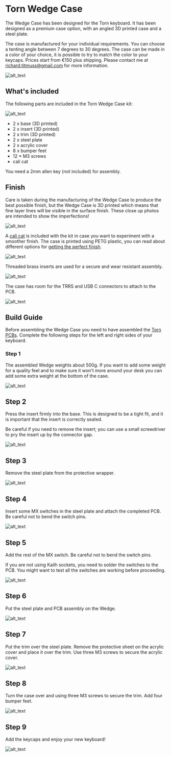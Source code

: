 # Torn Wedge Case

The Wedge Case has been designed for the Torn keyboard. It has been designed as a premium case option,
with an angled 3D printed case and a steel plate.

The case is manufactured for your individual requirements. You can choose a tenting angle between 7 
degrees to 30 degrees. The case can be made in a color of your choice, it is possible to try to match
the color to your keycaps. Prices start from €150 plus shipping. Please contact me at 
richard.titmuss@gmail.com for more information.

![alt_text](img/PXL_20210508_125158827.PORTRAIT.jpg)

## What's included

The following parts are included in the Torn Wedge Case kit:

![alt_text](img/IMG_9030.jpg)

* 2 x base (3D printed)
* 2 x insert (3D printed)
* 2 x trim (3D printed)
* 2 x steel plate
* 2 x acrylic cover
* 8 x bumper feet
* 12 * M3 screws
* cali cat

You need a 2mm allen key (not included) for assembly.

## Finish

Care is taken during the manufacturing of the Wedge Case to produce the best possible finish, but
the Wedge Case is 3D printed which means that fine layer lines will be visible in the surface finish.
These close up photos are intended to show the imperfections!

![alt_text](img/IMG_9035.jpg)

A [cali cat](https://www.thingiverse.com/thing:1545913) is included with the kit in case you want to
experiment with a smoother finish. The case is printed using PETG plastic, you can read about
different options for [getting the perfect finish](https://all3dp.com/2/petg-smoothing/). 

![alt_text](img/IMG_9034.jpg)

Threaded brass inserts are used for a secure and wear resistant assembly. 

![alt_text](img/IMG_9036.jpg)

The case has room for the TRRS and USB C connectors to attach to the PCB.

![alt_text](img/IMG_9067.jpg)


## Build Guide

Before assembling the Wedge Case you need to have assembled the [Torn PCBs](../../doc/pcb.md). Complete
the following steps for the left and right sides of your keyboard.

### Step 1

The assembled Wedge weights about 500g. If you want to add some weight for a quality feel and to
make sure it won't more around your desk you can add some extra weight at the bottom of the case.

![alt_text](img/IMG_9037.jpg)

## Step 2

Press the insert firmly into the base. This is designed to be a tight fit, and it is important that
the insert is correctly seated.

Be careful if you need to remove the insert; you can use a small screwdriver to pry the insert up
by the connector gap.

![alt_text](img/IMG_9038.jpg)

## Step 3

Remove the steel plate from the protective wrapper.

![alt_text](img/IMG_9039.jpg)

## Step 4

Insert some MX switches in the steel plate and attach the completed PCB. Be careful not to bend the
switch pins.

![alt_text](img/IMG_9040.jpg)

## Step 5

Add the rest of the MX switch. Be careful not to bend the switch pins.

If you are not using Kailh sockets, you need to solder the switches to the PCB. You might want to
test all the switches are working before proceeding.

![alt_text](img/IMG_9041.jpg)

## Step 6

Put the steel plate and PCB assembly on the Wedge.

![alt_text](img/IMG_9042.jpg)

## Step 7

Put the trim over the steel plate. Remove the protective sheet on the acrylic cover and place it
over the trim. Use three M3 screws to secure the acrylic cover.

![alt_text](img/IMG_9043.jpg)

## Step 8

Turn the case over and using three M3 screws to secure the trim. Add four bumper feet.

![alt_text](img/IMG_9044.jpg)

## Step 9

Add the keycaps and enjoy your new keyboard!

![alt_text](img/IMG_9060.jpg)
